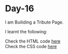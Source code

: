 # Day-16
I am Builiding a Tribute Page.

I learnt the following:


Check the HTML code [here](./index.html)  
Check the CSS code [here](./style.css)
